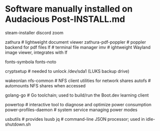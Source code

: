 # Software manually installed on Audacious Post-INSTALL.md

steam-installer
discord
zoom

zathura # lightweight document viewer
zathura-pdf-poppler # poppler backend for pdf files
lf # terminal file manager
imv # ightweight Wayland image viewer, integrates with lf

fonts-symbola
fonts-noto

cryptsetup # needed to unlock /dev/sda1 (LUKS backup drive)

wakeonlan
nfs-common # NFS client utilities for network shares
autofs # automounts NFS shares when accessed

golang-go # Go toolchain; used to build/run the Boot.dev learning client

powertop # interactive tool to diagnose and optimize power consumption
power-profiles-daemon # system service managing power modes 

usbutils # provides lsusb
jq # command-line JSON processor; used in idle-shutdown.sh
